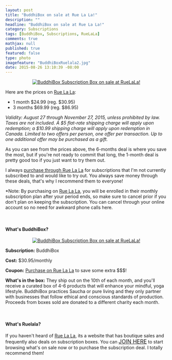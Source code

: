 ```yaml
---
layout: post
title: "BuddhiBox on sale at Rue La La!"
description: ""
headline: "BuddhiBox on sale at Rue La La!"
category: Subscriptions
tags: [BuddhiBox, Subscriptions, RueLaLa]
comments: true
mathjax: null
published: true
featured: false
type: photo
imagefeature: "BuddhiBoxRuelala2.jpg"
date: 2015-08-26 13:10:39 -08:00
---
```


<center><a href="https://www.ruelala.com/invite/whatsupmailbox" target="_blank">
<img src="/images/BuddhiBoxRuelala2.jpg" border="0" style="border:none;max-width:100%;" alt="BuddhiBox Subscription Box on sale at RueLaLa!" />
</a></center>

<p>Here are the prices on <a href="https://www.ruelala.com/invite/whatsupmailbox" target="_blank">Rue La La</a>:
<ul>
<li>1 month $24.99 (reg. $30.95)</li>
<li>3 months $69.99 (reg. $86.95)</li>
</ul>
<p><i>Validity: August 27 through November 27, 2015, unless prohibited by law. Taxes are not included. A $5 flat-rate shipping charge will apply upon redemption; a $10.99 shipping charge will apply upon redemption in Canada. Limited to two offers per person, one offer per transaction. Up to one additional offer may be purchased as a gift.</i></p>

<p>As you can see from the prices above, the 6-months deal is where you save the most, but if you're not ready to commit that long, the 1-month deal is pretty good too if you just want to try them out.</p>

<p>I always <a href="https://www.ruelala.com/invite/whatsupmailbox" target="_blank">purchase through Rue La La</a> for subscriptions that I'm not currently subscribed to and would like to try out. You always save money through these deals, that's why I recommend them to everyone!</p>

<p>*Note: By purchasing on <a href="https://www.ruelala.com/invite/whatsupmailbox" target="_blank">Rue La La</a>, you will be enrolled in their monthly subscription plan after your period ends, so make sure to cancel prior if you don't plan on keeping the subscription. You can cancel through your online account so no need for awkward phone calls here.</p>
<br>

<H4>What's BuddhiBox?</H4>
<p><center><a href="https://www.ruelala.com/invite/whatsupmailbox" target="_blank">
<img src="/images/BuddhiBoxRuelala.jpg" border="0" style="border:none;max-width:100%;" alt="BuddhiBox Subscription Box on sale at RueLaLa!" />
</a></center></p>
<p><b>Subscription:</b> BuddhiBox</p>
<p><b>Cost:</b> $30.95/monthly</p>
<p><b>Coupon:</b> <a href="https://www.ruelala.com/invite/whatsupmailbox" target="_blank">Purchase on Rue La La</a> to save some extra $$$!</p>
<p><b>What's in the box:</b> They ship out on the 10th of each month, and you'll receive a curated box of 4-6 products that will enhance your mindful, yoga lifestyle. BuddhiBox practices Saucha or pure living and they only partner with businesses that follow ethical and conscious standards of production. Proceeds from boxes sold are donated to a different charity each month.</p>
<br>

<H4>What's Ruelala?</H4>
<p>If you haven't heard of <a href="https://www.ruelala.com/invite/whatsupmailbox" target="_blank">Rue La La</a>, its a website that has boutique sales and frequently also deals on subscription boxes. You can <a href="https://www.ruelala.com/invite/whatsupmailbox" target="_blank"><big>JOIN HERE</big></a> to start browsing what's on sale now or to purchase the subscription deal. I totally recommend them!</p>

